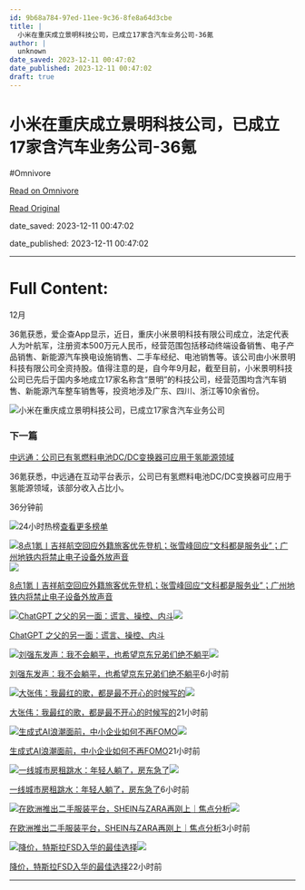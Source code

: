 ```yaml
---
id: 9b68a784-97ed-11ee-9c36-8fe8a64d3cbe
title: |
  小米在重庆成立景明科技公司，已成立17家含汽车业务公司-36氪
author: |
  unknown
date_saved: 2023-12-11 00:47:02
date_published: 2023-12-11 00:47:02
draft: true
---
```


# 小米在重庆成立景明科技公司，已成立17家含汽车业务公司-36氪
#Omnivore

[Read on Omnivore](https://omnivore.app/me/17-36-18c578a3cb8)

[Read Original](https://36kr.com/newsflashes/2555930580015497?f=rss)

date_saved: 2023-12-11 00:47:02

date_published: 2023-12-11 00:47:02

--- 

# Full Content: 

12月

36氪获悉，爱企查App显示，近日，重庆小米景明科技有限公司成立，法定代表人为叶航军，注册资本500万元人民币，经营范围包括移动终端设备销售、电子产品销售、新能源汽车换电设施销售、二手车经纪、电池销售等。该公司由小米景明科技有限公司全资持股。值得注意的是，自今年9月起，截至目前，小米景明科技公司已先后于国内多地成立17家名称含“景明”的科技公司，经营范围均含汽车销售、新能源汽车整车销售等，投资地涉及广东、四川、浙江等10余省份。

![小米在重庆成立景明科技公司，已成立17家含汽车业务公司](https://proxy-prod.omnivore-image-cache.app/0x0,sUW-x3wuK8-SpYRdgvZ-3DONOXZGFpjFsaVfyaEpceX4/https://file.36krcdn.com/hsossms/20231211/v2_ae0b8b547dd740108e6d75fca56982b7@5579416_file_000)

### 下一篇

[中远通：公司已有氢燃料电池DC/DC变换器可应用于氢能源领域](https://36kr.com/newsflashes/2555928848144770)

36氪获悉，中远通在互动平台表示，公司已有氢燃料电池DC/DC变换器可应用于氢能源领域，该部分收入占比小。

36分钟前

![](https://proxy-prod.omnivore-image-cache.app/0x0,s0eCG3NmJZlzaDxXAvkNascOFp7j6lqhkmfTMNMyI3bI/https://static.36krcdn.com/36kr-web/static/home.d1523964.png)24小时热榜[查看更多榜单](https://36kr.com/hot-list/catalog)

[![8点1氪丨吉祥航空回应外籍旅客优先登机；张雪峰回应“文科都是服务业”；广州地铁内将禁止电子设备外放声音](https://proxy-prod.omnivore-image-cache.app/0x0,sfoqTdf_F0x3CJwME6nOpIKo7XyzIaOIqtvknq_I3FJ4/https://img.36krcdn.com/hsossms/20231211/v2_8a77a877526c4b239a031493961296a4@5667365_oswg126391oswg1053oswg495_img_jpeg?x-oss-process=image/resize,m_mfit,w_600,h_400,limit_0/crop,w_600,h_400,g_center)](https://36kr.com/p/2555605173901705)![](https://proxy-prod.omnivore-image-cache.app/0x0,s0eCG3NmJZlzaDxXAvkNascOFp7j6lqhkmfTMNMyI3bI/https://static.36krcdn.com/36kr-web/static/home.d1523964.png)

[8点1氪丨吉祥航空回应外籍旅客优先登机；张雪峰回应“文科都是服务业”；广州地铁内将禁止电子设备外放声音](https://36kr.com/p/2555605173901705)

[![ChatGPT 之父的另一面：谎言、操控、内斗](https://proxy-prod.omnivore-image-cache.app/0x0,snGy7oJ0sQH3u89vzDMWOnlWReXN5k6-0Xw2G86tl_3A/https://img.36krcdn.com/hsossms/20231210/v2_51e07c1b41e341b3b33ca96199164850@000000_oswg61569oswg1080oswg459_img_000?x-oss-process=image/resize,m_mfit,w_600,h_400,limit_0/crop,w_600,h_400,g_center)](https://36kr.com/p/2554434954352771)![](https://proxy-prod.omnivore-image-cache.app/0x0,s0eCG3NmJZlzaDxXAvkNascOFp7j6lqhkmfTMNMyI3bI/https://static.36krcdn.com/36kr-web/static/home.d1523964.png)

[ChatGPT 之父的另一面：谎言、操控、内斗](https://36kr.com/p/2554434954352771)

[![刘强东发声：我不会躺平，也希望京东兄弟们绝不躺平](https://proxy-prod.omnivore-image-cache.app/0x0,sJN-GU-q68Cee3xCv6lCa3V7rm5bWByuP1MHPogO5UTc/https://img.36krcdn.com/hsossms/20231211/v2_ccbcacc6502045debc9291697c0b8c63@5091053_oswg383490oswg1053oswg495_img_png?x-oss-process=image/resize,m_mfit,w_600,h_400,limit_0/crop,w_600,h_400,g_center)](https://36kr.com/p/2555023830243714)![](https://proxy-prod.omnivore-image-cache.app/0x0,s0eCG3NmJZlzaDxXAvkNascOFp7j6lqhkmfTMNMyI3bI/https://static.36krcdn.com/36kr-web/static/home.d1523964.png)

[刘强东发声：我不会躺平，也希望京东兄弟们绝不躺平](https://36kr.com/p/2555023830243714)6小时前

[![大张伟：我最红的歌，都是最不开心的时候写的](https://proxy-prod.omnivore-image-cache.app/0x0,sKuFyEaNGjtQFJE74xHsqOr3r1Bt_QgG9N5wWaNTrEUo/https://img.36krcdn.com/hsossms/20231210/v2_b824b45045b6477185cfad66884d7633@000000_oswg47999oswg1080oswg460_img_000?x-oss-process=image/resize,m_mfit,w_600,h_400,limit_0/crop,w_600,h_400,g_center)](https://36kr.com/p/2554241191025033)![](https://proxy-prod.omnivore-image-cache.app/0x0,s0eCG3NmJZlzaDxXAvkNascOFp7j6lqhkmfTMNMyI3bI/https://static.36krcdn.com/36kr-web/static/home.d1523964.png)

[大张伟：我最红的歌，都是最不开心的时候写的](https://36kr.com/p/2554241191025033)21小时前

[![生成式AI浪潮面前，中小企业如何不再FOMO](https://proxy-prod.omnivore-image-cache.app/0x0,srUIwPmKKIkU6BCK_vLazwZWhcuxYNGf6-GwPG8oYJek/https://img.36krcdn.com/hsossms/20231209/v2_dce7cebf8eb246f4b73cd6e3508fae27@5731126_oswg441038oswg600oswg400_img_png)](https://36kr.com/p/2551968338205059)![](https://proxy-prod.omnivore-image-cache.app/0x0,s0eCG3NmJZlzaDxXAvkNascOFp7j6lqhkmfTMNMyI3bI/https://static.36krcdn.com/36kr-web/static/home.d1523964.png)

[生成式AI浪潮面前，中小企业如何不再FOMO](https://36kr.com/p/2551968338205059)21小时前

[![一线城市房租跳水：年轻人躺了，房东急了](https://proxy-prod.omnivore-image-cache.app/0x0,sx8zzKVOCi8ewq9VKj2yJjDSD2kofD_59wQ5ZFzjoJ6A/https://img.36krcdn.com/hsossms/20231211/v2_f6a061dc2c53455ebc1f9cc67a87df79@5091053_oswg597335oswg1053oswg495_img_png?x-oss-process=image/resize,m_mfit,w_600,h_400,limit_0/crop,w_600,h_400,g_center)](https://36kr.com/p/2555603781163395)![](https://proxy-prod.omnivore-image-cache.app/0x0,s0eCG3NmJZlzaDxXAvkNascOFp7j6lqhkmfTMNMyI3bI/https://static.36krcdn.com/36kr-web/static/home.d1523964.png)

[一线城市房租跳水：年轻人躺了，房东急了](https://36kr.com/p/2555603781163395)6小时前

[![在欧洲推出二手服装平台，SHEIN与ZARA再刚上｜焦点分析](https://proxy-prod.omnivore-image-cache.app/0x0,sA4uRVXxRCCwsTYBKiUyyf7zwpzL2fYyzjTHk436G2u0/https://img.36krcdn.com/hsossms/20231127/v2_b0729f5df45149d7a7cd574900af1857@5932017_oswg209632oswg1053oswg495_img_jpg?x-oss-process=image/resize,m_mfit,w_600,h_400,limit_0/crop,w_600,h_400,g_center)](https://36kr.com/p/2536115487303172)![](https://proxy-prod.omnivore-image-cache.app/0x0,s0eCG3NmJZlzaDxXAvkNascOFp7j6lqhkmfTMNMyI3bI/https://static.36krcdn.com/36kr-web/static/home.d1523964.png)

[在欧洲推出二手服装平台，SHEIN与ZARA再刚上｜焦点分析](https://36kr.com/p/2536115487303172)3小时前

[![降价，特斯拉FSD入华的最佳选择](https://proxy-prod.omnivore-image-cache.app/0x0,skjtUg3qa1CdAtMSQUV7TflTVJNKZ2pfcSmLxHEcEqyU/https://img.36krcdn.com/hsossms/20231209/v2_8c0b3dcc0ac54bbaa67683da4eb13631@000000_oswg48783oswg1067oswg453_img_000?x-oss-process=image/resize,m_mfit,w_600,h_400,limit_0/crop,w_600,h_400,g_center)](https://36kr.com/p/2553115789908358)![](https://proxy-prod.omnivore-image-cache.app/0x0,s0eCG3NmJZlzaDxXAvkNascOFp7j6lqhkmfTMNMyI3bI/https://static.36krcdn.com/36kr-web/static/home.d1523964.png)

[降价，特斯拉FSD入华的最佳选择](https://36kr.com/p/2553115789908358)22小时前

---

